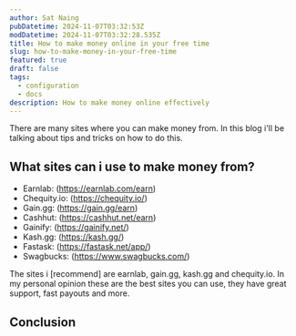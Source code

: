 ```yaml
---
author: Sat Naing
pubDatetime: 2024-11-07T03:32:53Z
modDatetime: 2024-11-07T03:32:28.535Z
title: How to make money online in your free time
slug: how-to-make-money-in-your-free-time
featured: true
draft: false
tags:
  - configuration
  - docs
description: How to make money online effectively
---
```


There are many sites where you can make money from. In this blog i'll be talking about tips and tricks on how to do this. 

## What sites can i use to make money from?

- Earnlab: (https://earnlab.com/earn)
- Chequity.io: (https://chequity.io/)
- Gain.gg: (https://gain.gg/earn)
- Cashhut: (https://cashhut.net/earn)
- Gainify: (https://gainify.net/)
- Kash.gg: (https://kash.gg/)
- Fastask: (https://fastask.net/app/)
- Swagbucks: (https://www.swagbucks.com/)

The sites i [recommend] are earnlab, gain.gg, kash.gg and chequity.io.
In my personal opinion these are the best sites you can use, they have great support, fast payouts and more.

## Conclusion


